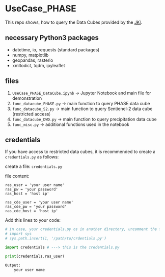 # UseCase_PHASE

This repo shows, how to query the Data Cubes provided by the [JKI](https://www.julius-kuehn.de/en/).

## necessary Python3 packages

* datetime, io, requests (standard packages)
* numpy, matplotlib
* geopandas, rasterio
* xmltodict, tqdm, ipyleaflet

## files

1. `UseCase_PHASE_DataCube.ipynb` -> Jupyter Notebook and main file for demonstration
2. `func_datacube_PHASE.py` -> main function to query PHASE data cube
3. `func_datacube_S2.py`  -> main function to query Sentienel-2 data cube (restricted access)
4. `func_datacube_DWD.py`  -> main function to query precipitation data cube
5. `func_misc.py` -> additional functions used in the notebook

## credentials

If you have access to restricted data cubes, it is recommended to create a `credentials.py` as follows:

create a file: `credentials.py`

file content:

```
ras_user = 'your user name'
ras_pw = 'your password'
ras_host = 'host ip'

ras_cde_user = 'your user name'
ras_cde_pw = 'your password'
ras_cde_host = 'host ip'
```

Add this lines to your code:
```python
# in case, your credentials.py os in another directory, uncomment the folloing two lines
# import sys
# sys.path.insert(1, '/path/to/crdentials.py')

import credentials # ---> this is the credentials.py

print(credentials.ras_user)

Output:
    your user name
``` 
